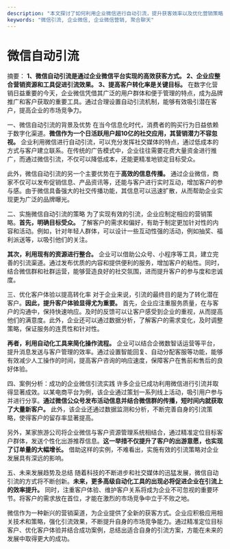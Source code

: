 ```yaml
---
description: "本文探讨了如何利用企业微信进行自动引流，提升获客效率以及优化营销策略。"
keywords: "微信引流, 企业微信, 企业微信营销, 聚合聊天"
---
```

# 微信自动引流

摘要： 
**1、微信自动引流是通过企业微信平台实现的高效获客方式。 2、企业应整合营销资源和工具促进引流效果。 3、提高客户转化率是关键目标。** 在数字化营销日益重要的今天，企业微信凭借其广泛的用户群体和便于管理的特点，成为品牌推广和客户获取的重要工具。通过合理设置自动引流机制，能够有效吸引潜在客户，提高企业的市场竞争力。

一、微信自动引流的背景及优势
在当今信息化时代，消费者的购买行为日益依赖于数字化渠道。**微信作为一个日活跃用户超10亿的社交应用，其营销潜力不容忽视。** 企业利用微信进行自动引流，可以充分发挥社交媒体的特点，通过低成本的方式与客户建立联系。在传统的广告模式中，企业往往需要花费大量资金进行推广，而通过微信引流，不仅可以降低成本，还能更精准地锁定目标受众。

此外，微信自动引流的另一个主要优势在于**高效的信息传播。** 通过企业微信，商家不仅可以发布促销信息、产品资讯等，还能与客户进行实时互动，增加客户的参与感。由于微信具备强大的社交传播功能，其信息可以迅速扩散，从而帮助企业实现更为广泛的品牌曝光。

二、实施微信自动引流的策略
为了实现有效的引流，企业应制定相应的营销策略。**首先，明确目标受众。** 了解客户的需求和偏好，有助于制定更加针对性的内容和活动。例如，针对年轻人群体，可以设计一些互动性强的活动，例如抽奖、福利派送等，以吸引他们的关注。

**其次，利用现有的资源进行整合。** 企业可以借助公众号、小程序等工具，建立完善的引流渠道。通过发布优质的内容和提供便利的服务，增加客户的粘性。同时，结合微信群和社群运营，能够营造良好的社交氛围，进而提升客户的参与度和忠诚度。

三、优化客户体验以提高转化率
对于企业来说，引流的最终目的是为了转化潜在客户。**因此，提升客户体验显得尤为重要。** 首先，企业应注重服务质量，在与客户的沟通中，保持快速响应。及时的反馈可以让客户感受到企业的重视，从而提高他们的满意度。此外，企业还可以通过数据分析，了解客户的需求变化，及时调整策略，保证服务的连贯性和针对性。

**再者，利用自动化工具来简化操作流程。** 企业可以结合企微数智话运营等平台，提升消息发送与客户管理的效率。通过设置智能回复、自动分配客服等功能，能够有效减少人工操作的时间，提高客户咨询的响应速度，保障客户在售前和售后的良好体验。

四、案例分析：成功的企业微信引流实践
许多企业已成功利用微信进行引流并取得显著成效。以某电商平台为例，该企业通过策划一系列线上活动，吸引用户参与并进行分享。**通过微信公众号发布活动信息并结合微信群的传播，短时间内就获取了大量新客户。** 此外，该企业还通过数据监测和分析，不断完善自身的引流策略，使得客户的留存率显著提高。

另外，某家旅游公司将企业微信与客户资源管理系统相结合，通过精准定位目标客户群体，发送个性化出游推荐信息。**这一举措不仅提升了客户的出游意愿，也实现了订单量的大幅增长。** 借助这样的实例，不难看出，实施有效的引流策略对企业发展具有深远的影响。

五、未来发展趋势及总结
随着科技的不断进步和社交媒体的迅猛发展，微信自动引流的方式将不断创新。**未来，更多高级自动化工具的出现必将促进企业在引流上的效率提升。** 同时，注重客户体验、维护客户关系将成为企业不可忽视的重要环节。将客户的需求放在首位，才能在激烈的市场竞争中立于不败之地。

微信作为一种新兴的营销渠道，为企业提供了全新的获客方式。企业应积极应用相关技术和策略，强化引流效果，不断提升自身的市场竞争能力。通过精准定位目标客户、优化客户体验并结合成功案例，总结出适合自身的引流方案，方能在未来的发展中取得更大的成功。
